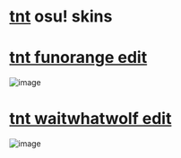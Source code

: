 # [tnt](https://osu.ppy.sh/users/16803668) osu! skins

# [tnt funorange edit](https://www.mediafire.com/file/45koapd3hu9o1yd/tntfunorange.osk/file)
![image](https://i.imgur.com/cdV1ht2.jpg)

# [tnt waitwhatwolf edit](https://www.mediafire.com/file/d7aj1c7pt2f3wwq/tntwaitwhatwolf_edit.osk/file)
![image](https://i.imgur.com/SQpZ110.jpg)
